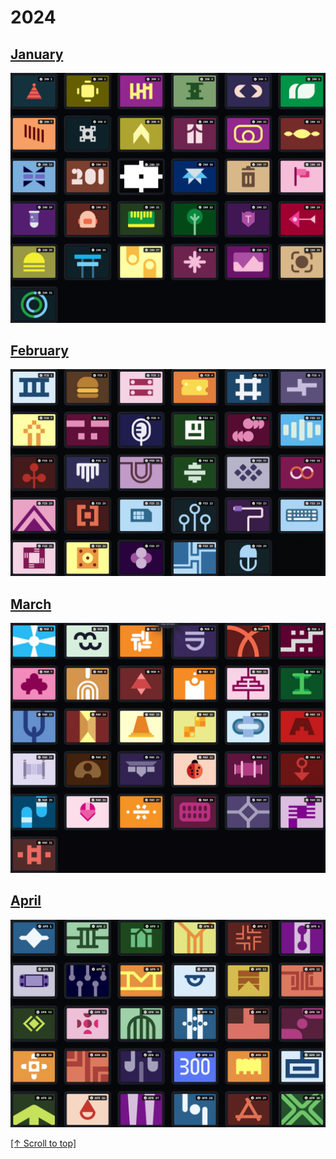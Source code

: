 # 2024

## [January](./jan.md)

![Jan 2024](../../assets/daily-targets/2024/jan.jpg)

## [February](./feb.md)

![Feb 2024](../../assets/daily-targets/2024/feb.jpg)

## [March](./mar.md)

![Mar 2024](../../assets/daily-targets/2024/mar.jpg)

## [April](./apr.md)

![Apr 2024](../../assets/daily-targets/2024/apr.jpg)

[\[↑ Scroll to top\]](#2024)
